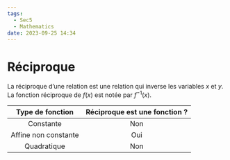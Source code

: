 ```yaml
---
tags:
  - Sec5
  - Mathematics
date: 2023-09-25 14:34
---
```


# Réciproque

La réciproque d’une relation est une relation qui inverse les variables $x$ et $y$.
La fonction réciproque de $f(x)$ est notée par $f^{-1}(x)$.

|              Type de fonction               | Réciproque est une fonction ? |
|:-------------------------------------------:|:-----------------------------:|
|                  Constante                  |              Non              |
|            Affine non constante             |              Oui              |
|                 Quadratique                 |              Non              |